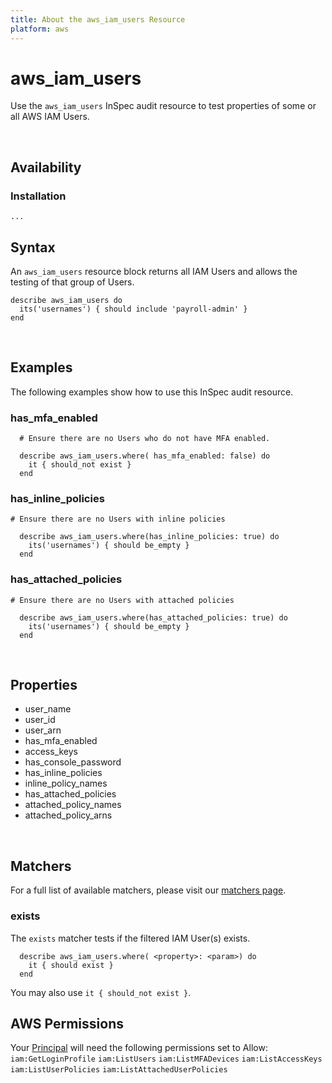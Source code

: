 ```yaml
---
title: About the aws_iam_users Resource
platform: aws
---
```


# aws\_iam\_users

Use the `aws_iam_users` InSpec audit resource to test properties of some or all AWS IAM Users.


<br>

## Availability

### Installation

    ...


## Syntax

An `aws_iam_users` resource block returns all IAM Users and allows the testing of that group of Users.

    describe aws_iam_users do
      its('usernames') { should include 'payroll-admin' }
    end

<br>

## Examples

The following examples show how to use this InSpec audit resource.


### has\_mfa\_enabled

      # Ensure there are no Users who do not have MFA enabled.
      
      describe aws_iam_users.where( has_mfa_enabled: false) do
        it { should_not exist }
      end
      
### has\_inline\_policies

    # Ensure there are no Users with inline policies
    
      describe aws_iam_users.where(has_inline_policies: true) do
        its('usernames') { should be_empty }
      end
      
### has\_attached\_policies

    # Ensure there are no Users with attached policies
    
      describe aws_iam_users.where(has_attached_policies: true) do
        its('usernames') { should be_empty }
      end
<br>

## Properties

* user_name 
* user_id
* user_arn 
* has_mfa_enabled
* access_keys
* has_console_password
* has_inline_policies
* inline_policy_names
* has_attached_policies 
* attached_policy_names
* attached_policy_arns

<br>

## Matchers

For a full list of available matchers, please visit our [matchers page](https://www.inspec.io/docs/reference/matchers/).

### exists

The `exists` matcher tests if the filtered IAM User(s) exists.

      describe aws_iam_users.where( <property>: <param>) do
        it { should exist }
      end
You may also use `it { should_not exist }`.
    
## AWS Permissions

Your [Principal](https://docs.aws.amazon.com/IAM/latest/UserGuide/intro-structure.html#intro-structure-principal) will need the following permissions set to Allow: 
`iam:GetLoginProfile` 
`iam:ListUsers` 
`iam:ListMFADevices` 
`iam:ListAccessKeys` 
`iam:ListUserPolicies` 
`iam:ListAttachedUserPolicies` 
